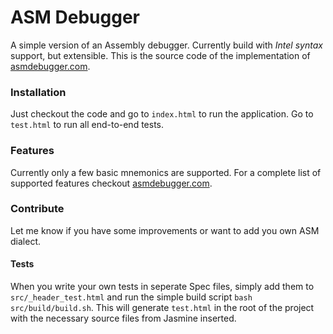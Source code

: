 # ASM Debugger
A simple version of an Assembly debugger. Currently build with *Intel syntax* support, but extensible. This is the
source code of the implementation of [asmdebugger.com](http://asmdebugger.com).

### Installation
Just checkout the code and go to `index.html` to run the application. Go to `test.html` to run all end-to-end tests.

### Features
Currently only a few basic mnemonics are supported. For a complete list of supported features checkout
[asmdebugger.com](http://asmdebugger.com).

### Contribute
Let me know if you have some improvements or want to add you own ASM dialect. 

#### Tests
When you write your own tests in seperate Spec files, simply add them to `src/_header_test.html` and run the
simple build script `bash src/build/build.sh`.  This will generate `test.html` in the root of the project with the 
necessary source files from Jasmine inserted.
